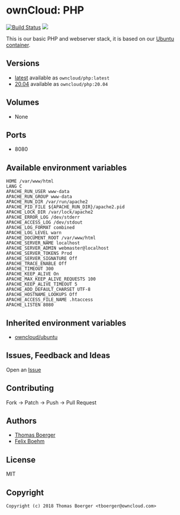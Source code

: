 # ownCloud: PHP

[![Build Status](https://cloud.drone.io/api/badges/owncloud-docker/php/status.svg)](https://cloud.drone.io/owncloud-docker/php)
[![](https://images.microbadger.com/badges/image/owncloud/php.svg)](https://microbadger.com/images/owncloud/php "Get your own image badge on microbadger.com")

This is our basic PHP and webserver stack, it is based on our [Ubuntu container](https://registry.hub.docker.com/u/owncloud/ubuntu/).

## Versions

* [latest](./latest) available as `owncloud/php:latest`
* [20.04](./v20.04) available as `owncloud/php:20.04`

## Volumes

* None

## Ports

* 8080

## Available environment variables

```
HOME /var/www/html
LANG C
APACHE_RUN_USER www-data
APACHE_RUN_GROUP www-data
APACHE_RUN_DIR /var/run/apache2
APACHE_PID_FILE ${APACHE_RUN_DIR}/apache2.pid
APACHE_LOCK_DIR /var/lock/apache2
APACHE_ERROR_LOG /dev/stderr
APACHE_ACCESS_LOG /dev/stdout
APACHE_LOG_FORMAT combined
APACHE_LOG_LEVEL warn
APACHE_DOCUMENT_ROOT /var/www/html
APACHE_SERVER_NAME localhost
APACHE_SERVER_ADMIN webmaster@localhost
APACHE_SERVER_TOKENS Prod
APACHE_SERVER_SIGNATURE Off
APACHE_TRACE_ENABLE Off
APACHE_TIMEOUT 300
APACHE_KEEP_ALIVE On
APACHE_MAX_KEEP_ALIVE_REQUESTS 100
APACHE_KEEP_ALIVE_TIMEOUT 5
APACHE_ADD_DEFAULT_CHARSET UTF-8
APACHE_HOSTNAME_LOOKUPS Off
APACHE_ACCESS_FILE_NAME .htaccess
APACHE_LISTEN 8080
```

## Inherited environment variables

* [owncloud/ubuntu](https://github.com/owncloud-docker/ubuntu#available-environment-variables)

## Issues, Feedback and Ideas

Open an [Issue](https://github.com/owncloud-docker/php/issues)

## Contributing

Fork -> Patch -> Push -> Pull Request

## Authors

* [Thomas Boerger](https://github.com/tboerger)
* [Felix Boehm](https://github.com/felixboehm)

## License

MIT

## Copyright

```
Copyright (c) 2018 Thomas Boerger <tboerger@owncloud.com>
```
